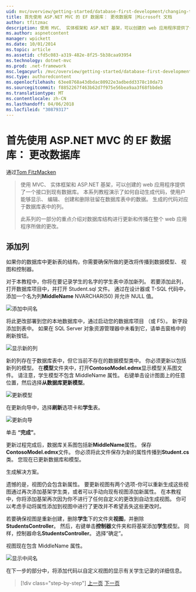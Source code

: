 ```yaml
---
uid: mvc/overview/getting-started/database-first-development/changing-the-database
title: 首先使用 ASP.NET MVC 的 EF 数据库： 更改数据库 |Microsoft 文档
author: tfitzmac
description: 使用 MVC、 实体框架和 ASP.NET 基架，可以创建的 web 应用程序提供了一个接口到现有数据库。 此教程系列...
ms.author: aspnetcontent
manager: wpickett
ms.date: 10/01/2014
ms.topic: article
ms.assetid: cfd5c083-a319-482e-8f25-5b38caa93954
ms.technology: dotnet-mvc
ms.prod: .net-framework
msc.legacyurl: /mvc/overview/getting-started/database-first-development/changing-the-database
msc.type: authoredcontent
ms.openlocfilehash: 63ee8768a43dbdac80922e3adbedd3378c10da73
ms.sourcegitcommit: f8852267f463b62d7f975e56bea9aa3f68fbbdeb
ms.translationtype: MT
ms.contentlocale: zh-CN
ms.lasthandoff: 04/06/2018
ms.locfileid: "30879317"
---
```

<a name="ef-database-first-with-aspnet-mvc-changing-the-database"></a>首先使用 ASP.NET MVC 的 EF 数据库： 更改数据库
====================
通过[Tom FitzMacken](https://github.com/tfitzmac)

> 使用 MVC、 实体框架和 ASP.NET 基架，可以创建的 web 应用程序提供了一个接口到现有数据库。 本系列教程演示了如何自动生成代码，使用户能够显示、 编辑、 创建和删除驻留在数据库表中的数据。 生成的代码对应于数据库表中的列。
> 
> 此系列的一部分的重点介绍对数据库结构进行更新和传播在整个 web 应用程序所做的更改。


## <a name="add-a-column"></a>添加列

如果你的数据库中更新表的结构，你需要确保所做的更改将传播到数据模型、 视图和控制器。

对于本教程中，你将在要记录学生的名字的学生表中添加新列。 若要添加此列，打开数据库项目中，并打开 Student.sql 文件。 通过在设计器或 T-SQL 代码中，添加一个名为列**MiddleName** NVARCHAR(50) 并允许 NULL 值。

![添加中间名](changing-the-database/_static/image1.png)

将此更改部署到您的本地数据库中，通过启动您的数据库项目 （或 F5）。 新字段添加到表中。 如果在 SQL Server 对象资源管理器中未看到它，请单击窗格中的刷新按钮。

![显示新的列](changing-the-database/_static/image2.png)

新的列存在于数据库表中，但它当前不存在的数据模型类中。 你必须更新以包括新列的模型。 在**模型**文件夹中，打开**ContosoModel.edmx**显示模型关系图文件。 请注意，学生模型不包含 MiddleName 属性。 右键单击设计图面上的任意位置，然后选择**从数据库更新模型**。

![更新模型](changing-the-database/_static/image3.png)

在更新向导中，选择**刷新**选项卡和**学生**表。

![更新向导](changing-the-database/_static/image4.png)

单击 **“完成”**。

更新过程完成后，数据库关系图包括新**MiddleName**属性。 保存**ContosoModel.edmx**文件。 你必须将此文件保存为新的属性传播到**Student.cs**类。 您现在已更新数据库和模型。

生成解决方案。

遗憾的是，视图仍会包含新属性。 要更新视图有两个选项-你可以重新生成这些视图通过再次添加基架学生类，或者可以手动向现有视图添加新属性。 在本教程中，你将添加基架再次因为你不进行了任何自定义的更改到自动生成视图。 你可以考虑手动将属性添加到视图中进行了更改并不希望丢失这些更改时。

若要确保视图是重新创建，删除**学生**下的文件夹**视图**，并删除**StudentsController**。 然后，右键单击**控制器**文件夹和将基架添加**学生**模型。 同样，控制器命名**StudentsController**。 选择“确定”。

视图现在包含 MiddleName 属性。

![显示中间名](changing-the-database/_static/image5.png)

在下一步的部分中，将添加代码以自定义视图的显示有关学生记录的详细信息。

> [!div class="step-by-step"]
> [上一页](generating-views.md)
> [下一页](customizing-a-view.md)
